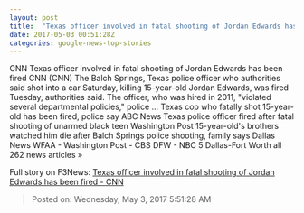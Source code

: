 ```yaml
---
layout: post
title:  "Texas officer involved in fatal shooting of Jordan Edwards has been fired - CNN"
date: 2017-05-03 00:51:28Z
categories: google-news-top-stories
---
```


CNN Texas officer involved in fatal shooting of Jordan Edwards has been fired CNN (CNN) The Balch Springs, Texas police officer who authorities said shot into a car Saturday, killing 15-year-old Jordan Edwards, was fired Tuesday, authorities said. The officer, who was hired in 2011, "violated several departmental policies," police ... Texas cop who fatally shot 15-year-old has been fired, police say ABC News Texas police officer fired after fatal shooting of unarmed black teen Washington Post 15-year-old's brothers watched him die after Balch Springs police shooting, family says Dallas News WFAA - Washington Post - CBS DFW - NBC 5 Dallas-Fort Worth all 262 news articles »


Full story on F3News: [Texas officer involved in fatal shooting of Jordan Edwards has been fired - CNN](http://www.f3nws.com/n/JddEAE)

> Posted on: Wednesday, May 3, 2017 5:51:28 AM
